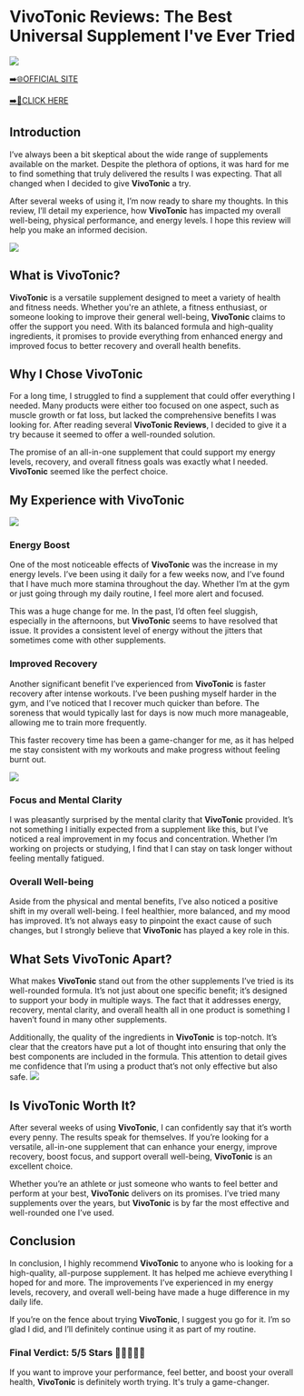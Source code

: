 # VivoTonic Reviews: The Best Universal Supplement I've Ever Tried

[![](https://static.vecteezy.com/system/resources/thumbnails/019/896/014/small/buy-now-gradient-button-with-cart-symbol-buy-now-illustration-png.png)](https://edetoop.top/lander/sugarpreland-1/vivotonic.html) 

[➡️🌐OFFICIAL SITE](https://edetoop.top/lander/sugarpreland-1/vivotonic.html) 

[➡️🔗CLICK HERE](https://edetoop.top/lander/sugarpreland-1/vivotonic.html) 


## Introduction

I’ve always been a bit skeptical about the wide range of supplements available on the market. Despite the plethora of options, it was hard for me to find something that truly delivered the results I was expecting. That all changed when I decided to give **VivoTonic** a try.

After several weeks of using it, I’m now ready to share my thoughts. In this review, I’ll detail my experience, how **VivoTonic** has impacted my overall well-being, physical performance, and energy levels. I hope this review will help you make an informed decision. 

[![](https://wallpapers.com/images/hd/red-order-now-button-udg4jcj4arvn8b0n-2.png)](https://edetoop.top/lander/sugarpreland-1/vivotonic.html)  

## What is VivoTonic?

**VivoTonic** is a versatile supplement designed to meet a variety of health and fitness needs. Whether you're an athlete, a fitness enthusiast, or someone looking to improve their general well-being, **VivoTonic** claims to offer the support you need. With its balanced formula and high-quality ingredients, it promises to provide everything from enhanced energy and improved focus to better recovery and overall health benefits.

## Why I Chose VivoTonic

For a long time, I struggled to find a supplement that could offer everything I needed. Many products were either too focused on one aspect, such as muscle growth or fat loss, but lacked the comprehensive benefits I was looking for. After reading several **VivoTonic Reviews**, I decided to give it a try because it seemed to offer a well-rounded solution.

The promise of an all-in-one supplement that could support my energy levels, recovery, and overall fitness goals was exactly what I needed. **VivoTonic** seemed like the perfect choice.

## My Experience with VivoTonic

[![](https://static.vecteezy.com/system/resources/thumbnails/019/896/014/small/buy-now-gradient-button-with-cart-symbol-buy-now-illustration-png.png)](https://edetoop.top/lander/sugarpreland-1/vivotonic.html)

### Energy Boost

One of the most noticeable effects of **VivoTonic** was the increase in my energy levels. I’ve been using it daily for a few weeks now, and I’ve found that I have much more stamina throughout the day. Whether I’m at the gym or just going through my daily routine, I feel more alert and focused.

This was a huge change for me. In the past, I’d often feel sluggish, especially in the afternoons, but **VivoTonic** seems to have resolved that issue. It provides a consistent level of energy without the jitters that sometimes come with other supplements.

### Improved Recovery

Another significant benefit I’ve experienced from **VivoTonic** is faster recovery after intense workouts. I’ve been pushing myself harder in the gym, and I’ve noticed that I recover much quicker than before. The soreness that would typically last for days is now much more manageable, allowing me to train more frequently.

This faster recovery time has been a game-changer for me, as it has helped me stay consistent with my workouts and make progress without feeling burnt out.

[![](https://wallpapers.com/images/hd/red-order-now-button-udg4jcj4arvn8b0n-2.png)](https://edetoop.top/lander/sugarpreland-1/vivotonic.html)  

### Focus and Mental Clarity

I was pleasantly surprised by the mental clarity that **VivoTonic** provided. It’s not something I initially expected from a supplement like this, but I’ve noticed a real improvement in my focus and concentration. Whether I’m working on projects or studying, I find that I can stay on task longer without feeling mentally fatigued.

### Overall Well-being

Aside from the physical and mental benefits, I’ve also noticed a positive shift in my overall well-being. I feel healthier, more balanced, and my mood has improved. It’s not always easy to pinpoint the exact cause of such changes, but I strongly believe that **VivoTonic** has played a key role in this.

## What Sets VivoTonic Apart?

What makes **VivoTonic** stand out from the other supplements I’ve tried is its well-rounded formula. It’s not just about one specific benefit; it’s designed to support your body in multiple ways. The fact that it addresses energy, recovery, mental clarity, and overall health all in one product is something I haven’t found in many other supplements.

Additionally, the quality of the ingredients in **VivoTonic** is top-notch. It’s clear that the creators have put a lot of thought into ensuring that only the best components are included in the formula. This attention to detail gives me confidence that I’m using a product that’s not only effective but also safe.
[![](https://static.vecteezy.com/system/resources/thumbnails/019/896/014/small/buy-now-gradient-button-with-cart-symbol-buy-now-illustration-png.png)](https://edetoop.top/lander/sugarpreland-1/vivotonic.html)
## Is VivoTonic Worth It?

After several weeks of using **VivoTonic**, I can confidently say that it’s worth every penny. The results speak for themselves. If you’re looking for a versatile, all-in-one supplement that can enhance your energy, improve recovery, boost focus, and support overall well-being, **VivoTonic** is an excellent choice.

Whether you’re an athlete or just someone who wants to feel better and perform at your best, **VivoTonic** delivers on its promises. I’ve tried many supplements over the years, but **VivoTonic** is by far the most effective and well-rounded one I’ve used.

## Conclusion

In conclusion, I highly recommend **VivoTonic** to anyone who is looking for a high-quality, all-purpose supplement. It has helped me achieve everything I hoped for and more. The improvements I’ve experienced in my energy levels, recovery, and overall well-being have made a huge difference in my daily life.

If you’re on the fence about trying **VivoTonic**, I suggest you go for it. I’m so glad I did, and I’ll definitely continue using it as part of my routine.

### Final Verdict: 5/5 Stars 🌟🌟🌟🌟🌟

If you want to improve your performance, feel better, and boost your overall health, **VivoTonic** is definitely worth trying. It's truly a game-changer.

